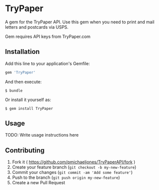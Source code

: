 # TryPaper

A gem for the TryPaper API. Use this gem when you need to print and mail letters and postcards via USPS.

Gem requires API keys from TryPaper.com

## Installation

Add this line to your application's Gemfile:

```ruby
gem 'TryPaper'
```

And then execute:

    $ bundle

Or install it yourself as:

    $ gem install TryPaper

## Usage

TODO: Write usage instructions here

## Contributing

1. Fork it ( https://github.com/pmichaeljones/TryPaperAPI/fork )
2. Create your feature branch (`git checkout -b my-new-feature`)
3. Commit your changes (`git commit -am 'Add some feature'`)
4. Push to the branch (`git push origin my-new-feature`)
5. Create a new Pull Request
